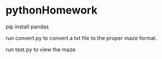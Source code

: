 # pythonHomework

pip install pandas

run convert.py to convert a txt file to the proper maze format.

run test.py to view the maze
